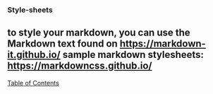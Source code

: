 ### Style-sheets

to style your markdown, you can use the Markdown text found on https://markdown-it.github.io/
sample markdown stylesheets: https://markdowncss.github.io/
---
[Table of Contents](/docs/documentation.md)

